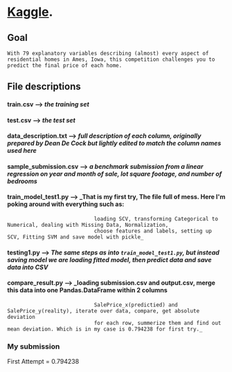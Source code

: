 # [Kaggle](https://www.kaggle.com/).

## Goal
	With 79 explanatory variables describing (almost) every aspect of residential homes in Ames, Iowa, this competition challenges you to predict the final price of each home.

## File descriptions

#### train.csv 				--> _the training set_
#### test.csv  				--> _the test set_
#### data_description.txt 	--> _full description of each column, originally prepared by Dean De Cock but lightly edited to match 									the column names used here_
#### sample_submission.csv 	--> _a benchmark submission from a linear regression on year and month of sale, lot square footage, and 								number of bedrooms_

#### train_model_test1.py 	--> _That is my first try, The file full of mess. Here I'm poking around with everything such as: 
								loading SCV, transforming Categorical to Numerical, dealing with Missing Data, Normalization,
								choose features and labels, setting up SCV, Fitting SVM and save model with pickle_ 
#### testing1.py 			--> _The same steps as into ```train_model_test1.py```, but instead saving model we are loading fitted 									model, then predict data and save data into CSV_
#### compare_result.py 		--> _loading submission.csv and output.csv, merge this data into one Pandas.DataFrame within 2 columns
								SalePrice_x(predictied) and SalePrice_y(reality), iterate over data, compare, get absolute deviation
								for each row, summerize them and find out mean deviation. Which is in my case is 0.794238 for first try._


### My submission

First Attempt = 0.794238
